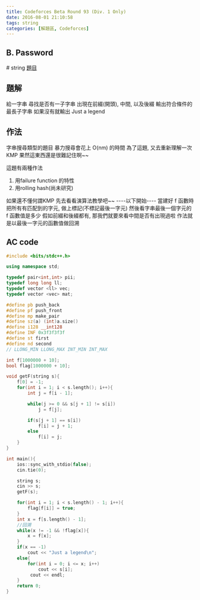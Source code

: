 ```yaml
---
title: Codeforces Beta Round 93 (Div. 1 Only)
date: 2016-08-01 21:10:58
tags: string
categories: [解題區, Codeforces]
---
```


## B. Password
\# string
[題目](http://codeforces.com/problemset/problem/126/B)

## 題解
給一字串
尋找是否有一子字串
出現在前綴(開頭), 中間, 以及後綴
輸出符合條件的最長子字串
如果沒有就輸出 Just a legend

## 作法
字串搜尋類型的題目
暴力搜尋會花上 O(nm) 的時間
為了這題, 又去重新理解一次KMP
果然這東西還是很難記住啊~~

這題有兩種作法
1. 用failure function 的特性
2. 用rolling hash(尚未研究)

如果還不懂何謂KMP
先去看看演算法教學吧~~
----以下開始----
當建好 f 函數時
把所有有匹配到的字元, 做上標記(不標記最後一字元)
然後看字串最後一個字元的 f 函數值是多少
假如前綴和後綴都有, 那我們就要來看中間是否有出現過啦
作法就是以最後一字元的函數值做回溯

## AC code
```cpp
#include <bits/stdc++.h>

using namespace std;

typedef pair<int,int> pii;
typedef long long ll;
typedef vector <ll> vec;
typedef vector <vec> mat;

#define pb push_back
#define pf push_front
#define mp make_pair
#define sz(a) (int)a.size()
#define i128 __int128
#define INF 0x3f3f3f3f
#define st first
#define nd second
// LLONG_MIN LLONG_MAX INT_MIN INT_MAX

int f[1000000 + 10];
bool flag[1000000 + 10];

void getF(string s){
    f[0] = -1;
    for(int i = 1; i < s.length(); i++){
        int j = f[i - 1];

        while(j >= 0 && s[j + 1] != s[i])
            j = f[j];

        if(s[j + 1] == s[i])
            f[i] = j + 1;
        else
            f[i] = j;
    }
}

int main(){
    ios::sync_with_stdio(false);
    cin.tie(0);

    string s;
    cin >> s;
    getF(s);

    for(int i = 1; i < s.length() - 1; i++){
        flag[f[i]] = true;
    }
    int x = f[s.length() - 1];
    //回溯
    while(x != -1 && !flag[x]){
        x = f[x];
    }
    if(x == -1)
        cout << "Just a legend\n";
    else{
        for(int i = 0; i <= x; i++)
            cout << s[i];
         cout << endl;
    }
    return 0;
}
```
